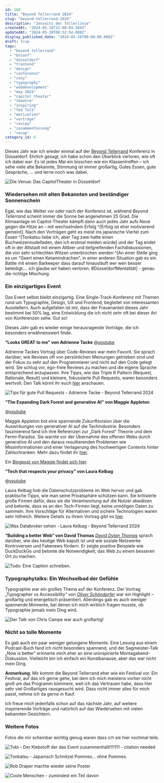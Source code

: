 ```yaml
---
id: 168
title: "Beyond Tellerrand 2024"
slug: "beyond-tellerrand-2024"
description: "Jenseits der Tellerlinie"
createdAt: "2024-05-16T12:08:03.344Z"
updatedAt: "2024-05-30T08:52:54.088Z"
display_published_date: "2024-05-16T00:00:00.000Z"
draft: true
tags:
  - "beyond tellerrand"
  - "btconf"
  - "düsseldorf"
  - "frontend"
  - "design"
  - "conference"
  - "cozy"
  - "typography"
  - "webdevelopment"
  - "may 2024"
  - "capitol theater"
  - "theatre"
  - "inspiring"
  - "Ted Talk"
  - "motivation"
  - "vorträge"
  - "review"
  - "zusammenfassung"
  - "recap"
category_id: 6
---
```


Dieses Jahr war ich wieder einmal auf der [Beyond Tellerrand](https://beyondtellerrand.com/) Konferenz in Düsseldorf. Ehrlich gesagt, ich habe schon den Überblick verloren, wie oft ich dabei war. Es ist jedes Mal ein bisschen wie ein Klassentreffen – ich sehe viele alte Bekannte, Stimmung ist immer großartig, Gutes Essen, gute Gespräche, ... und lerne noch was dabei. 

![Die Venue: Das CapitolTheater in Düsseldorf](https://res.cloudinary.com/dlsll9dkn/image/upload/v1715855073/venue_540acf894f.jpg)

<!--more-->

### Wiedersehen mit alten Bekannten und beständiger Sonnenschein

Egal, wie das Wetter vor oder nach der Konferenz ist, während _Beyond Tellerrand_ scheint immer die Sonne bei angenehmen 25 Grad. Die Klimaanlage im Capitol-Theater kämpft dann auch jedes Jahr aufs Neue gegen die Hitze an – mit wechselndem Erfolg ^[Erfolg ist eher motivierend gemeint]. Nach den Vorträgen geht es meist ins japanische Viertel zum Essen ^[Tonkatsu liebe ich, aber Tag zwei hatte einen Buchweizennudelladen, den ich erstmal meiden würde] und der Tag endet oft in der Altstadt mit einem Altbier und tiefgreifenden Fachdiskussionen, die von sehr schlechten Witzen unterbrochen werden ^[An einer Stelle ging es um "Geert einen Ketamindrachen", in einer anderen Situation gab es ein Battle mit einem Barkeeper dass darauf hinausläuft wer wen besser beleidigt.... ich glaube wir haben verloren. #DüsseldorfMentalität] - genau die richtige Mischung.

### Ein einzigartiges Event

Das Event selbst bleibt einzigartig. Eine Single-Track-Konferenz mit Themen rund um Typographie, Design, UX und Frontend, begleitet von interessanten Ausstellern. Auch aufgefallen ist mir, dass der Frauenanteil dieses Jahr bestimmt bei 50% lag, eine Entwicklung die ich nicht sehr oft bei dieser Art von Konferenzen sehe. Gut so!  

Dieses Jahr gab es wieder einige herausragende Vorträge, die ich besonders erwähnenswert finde.

**“Looks GREAT to me” von Adrienne Tacke**
@[youtube](https://www.youtube.com/watch?v=orsAiSKJEAY)

Adrienne Tackes Vortrag über Code-Reviews war mein Favorit. Sie sprach darüber, wie Reviews oft von persönlichen Meinungen getrieben sind und der Fokus zu sehr auf den Programmierer und nicht auf den Code gelegt wird. Sie schlug vor, ego-freie Reviews zu machen und die eigene Sprache entsprechend anzupassen. Ihre Tipps, wie das Triple R Pattern (Request, Rationale, Result) und kleinere, fokussierte Pull Requests, waren besonders wertvoll. Den Talk könnt ihr euch [hier](https://beyondtellerrand.com/events/dusseldorf-2024/speakers/adrienne-tacke) anschauen.

![Tips für gute Pull Requests - Adrienne Tacke - Beyond Tellerrand 2024](https://res.cloudinary.com/dlsll9dkn/image/upload/v1715853975/manageable_pr_btconf_e0d03018f9.jpg)

**“The Expanding Dark Forest and generative AI” von Maggie Appleton**

@[youtube](https://www.youtube.com/watch?v=uL7N0bDSGW0)

Maggie Appleton bot eine spannende Zukunftsvision über die Auswirkungen von generativer AI auf die Techindustrie. Besonders faszinierend fand ich ihre Referenzen zur „Dark Forest“ Theorie und dem Fermi-Paradox. Sie warnte vor der Übernahme des offenen Webs durch generative AI und den daraus resultierenden Problemen wie Missinformationen und einer Verlagerung des hochwertigen Contents hinter Zahlschranken. Mehr dazu findet ihr [hier](https://beyondtellerrand.com/events/dusseldorf-2024/speakers/maggie-appleton).

Ein [Blogpost von Maggie findet sich hier](https://maggieappleton.com/forest-talk).

**“Tech that respects your privacy” von Laura Kelbag**

@[youtube](https://www.youtube.com/watch?v=Kogc5d_mDBo)

Laura Kelbag hob die Datenschutzprobleme im Web hervor und gab praktische Tipps, wie man seine Privatsphäre schützen kann. Sie kritisierte große Firmen dafür, dass sie die Verantwortung auf die Nutzer abwälzen und betonte, dass es an den Tech-Firmen liegt, keine unnötigen Daten zu sammeln. Ihre Vorschläge für Alternativen und sichere Technologien waren sehr hilfreich. Weitere Details zu ihrem Vortrag gibt es [hier](https://beyondtellerrand.com/events/dusseldorf-2024/speakers/laura-kelbag).

![Was Databroker sehen - Laura Kelbag - Beyond Tellerrand 2024](https://res.cloudinary.com/dlsll9dkn/image/upload/v1715853975/dataseller_btconf_69edb9dc23.jpg)


**“Building a better Web” von David Thomas**
[_David Dylan Thomas_](https://beyondtellerrand.com/events/dusseldorf-2024/speakers/david-thomas) sprach darüber, wie das heutige Web kaputt ist und wie soziale Netzwerke Kontroversen und Fakenews fördern. Er zeigte positive Beispiele wie DuckDuckGo und betonte die Notwendigkeit, das Web zu einem besseren Ort zu machen.

![Todo: Eine Caption schreiben.](https://res.cloudinary.com/dlsll9dkn/image/upload/v1715853974/thomas_todolist_6f5ce89a3e.jpg)

### Typographytalks: Ein Wechselbad der Gefühle

Typographie war ein großes Thema auf der Konferenz. Der Vortrag „Typographer vs Accessibility“ von [_Oliver Schöndorfer_](https://beyondtellerrand.com/events/dusseldorf-2024/speakers/oliver-schondorfer) war ein Highlight – großartig und energetisch präsentiert. Allerdings gab es auch weniger spannende Momente, bei denen ich mich wirklich fragen musste, ob Typographie jemals mein Ding wird.

![Der Talk von Chris Campe war auch großartig!](https://res.cloudinary.com/dlsll9dkn/image/upload/v1715853974/Chris_Campe_btconf_449bc73687.jpg)


### Nicht so tolle Momente

Es gab auch ein paar weniger gelungene Momente. Eine Lesung aus einem Podcast-Buch fand ich nicht besonders spannend, und der Sagmeister-Talk „Now is better“ erinnerte mich eher an eine uninspirierte Montagabend-Diskussion. Vielleicht bin ich einfach ein Kunstbanause, aber das war nicht mein Ding. 

**Anmerkung**: Mir kommt die Beyond Tellerrand eher wie ein Festival vor. Ein Festival, auf das ich gerne gehe, bei dem ich mich meistens vorher nicht groß um das Programm kümmere, weil ich das Vertrauen habe, dass hier sehr viel Großartiges rausgesucht wird. Dass nicht immer alles für mich passt, nehme ich da gerne in Kauf.

Ich freue mich jedenfalls schon auf das nächste Jahr, auf weitere inspirierende Vorträge und natürlich auf das Wiedersehen mit vielen bekannten Gesichtern. 

### Weitere Fotos

Fotos die mir scheinbar wichtig genug waren dass ich sie hier nochmal teile. 

![Tobi - Der Klebstoff der das Event zusammenhält!!!!111 - citation needed](https://res.cloudinary.com/dlsll9dkn/image/upload/v1715853975/Tobi_Lessnow_btconf_737582a905.jpg)

![Tonkatsu - Japanisch Schnitzel Pommes... ohne Pommes. ](https://res.cloudinary.com/dlsll9dkn/image/upload/v1715853089/tonkatsu_ad953de2c8.jpg)

![Rob Draper machte wieder seine Poster](https://res.cloudinary.com/dlsll9dkn/image/upload/v1715853089/rob_drapper_btconf_2557b88a8f.jpg)

![Coole Menschen - zumindest ein Teil davon](https://res.cloudinary.com/dlsll9dkn/image/upload/v1715853089/people_50770aa396.jpg)

